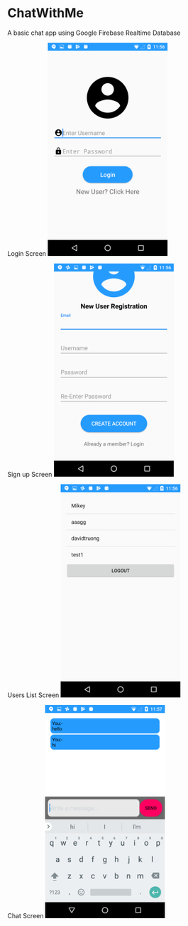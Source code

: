 # ChatWithMe

A basic chat app using Google Firebase Realtime Database

Login Screen
<a href="url">
<img src="https://github.com/MiceXx/ChatWithMe/blob/master/Screenshot_20170613-235609.png " height="480" width="270" >
</a>

Sign up Screen
<a href="url">
<img src="https://github.com/MiceXx/ChatWithMe/blob/master/Screenshot_20170613-235616.png " height="480" width="270" >
</a>

Users List Screen
<a href="url">
<img src="https://github.com/MiceXx/ChatWithMe/blob/master/Screenshot_20170613-235638.png " height="480" width="270" >
</a>

Chat Screen
<a href="url">
<img src="https://github.com/MiceXx/ChatWithMe/blob/master/Screenshot_20170613-235707.png " height="480" width="270" >
<br></a>

